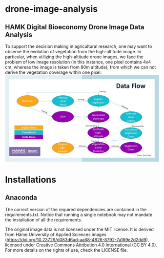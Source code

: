 # drone-image-analysis
## HAMK Digital Bioeconomy Drone Image Data Analysis
To support the decision making in agricultural research, one may want to observe the evolution of vegetation from the high-altitude image. In particular, when utilizing the high-altitude drone images, we face the problem of low image resolution (in this instance, one pixel contains 4x4 cm, whereas the image is taken from 80m altitude), from which we can not derive the vegetation coverage within one pixel. 
![dataPipeline.jpg](dataPipeline.jpg)

# Installations

## Anaconda
The correct version of the required dependencies are contained in the requirements.txt. Notice that running a single notebook may not mandate the installation of all the requirements.


The original image data is not licensed under the MIT license. It is derived from Häme University of Applied Sciences images (https://doi.org/10.23729/d083d6ad-aa68-4826-8792-7a169e2d2dd9), licensed under [Creative Commons Attribution 4.0 International (CC BY 4.0)](https://creativecommons.org/licenses/by/4.0/). For more details on the rights of use, check the LICENSE file.
